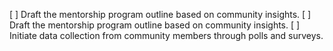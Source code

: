 [ ] Draft the mentorship program outline based on community insights.
[ ] Draft the mentorship program outline based on community insights.
[ ] Initiate data collection from community members through polls and surveys.